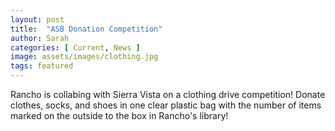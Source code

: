 ```yaml
---
layout: post
title:  "ASB Donation Competition"
author: Sarah
categories: [ Current, News ]
image: assets/images/clothing.jpg
tags: featured
---
```



Rancho is collabing with Sierra Vista on a clothing drive competition! Donate clothes, socks, and shoes in one clear plastic bag with the number of items marked on the outside to the box in Rancho's library!
